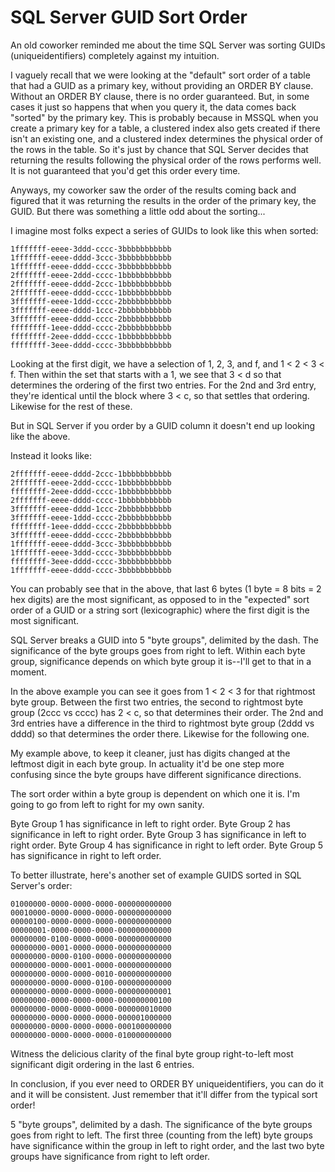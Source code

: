 # SQL Server GUID Sort Order

An old coworker reminded me about the time SQL Server was sorting GUIDs (uniqueidentifiers) completely against my intuition.

I vaguely recall that we were looking at the "default" sort order of a table that had a GUID as a primary key, without providing an ORDER BY clause. Without an ORDER BY clause, there is no order guaranteed. But, in some cases it just so happens that when you query it, the data comes back "sorted" by the primary key. This is probably because in MSSQL when you create a primary key for a table, a clustered index also gets created if there isn't an existing one, and a clustered index determines the physical order of the rows in the table. So it's just by chance that SQL Server decides that returning the results following the physical order of the rows performs well. It is not guaranteed that you'd get this order every time.

Anyways, my coworker saw the order of the results coming back and figured that it was returning the results in the order of the primary key, the GUID. But there was something a little odd about the sorting...

I imagine most folks expect a series of GUIDs to look like this when sorted:

```
1fffffff-eeee-3ddd-cccc-3bbbbbbbbbbb
1fffffff-eeee-dddd-3ccc-3bbbbbbbbbbb
1fffffff-eeee-dddd-cccc-3bbbbbbbbbbb
2fffffff-eeee-2ddd-cccc-1bbbbbbbbbbb
2fffffff-eeee-dddd-2ccc-1bbbbbbbbbbb
2fffffff-eeee-dddd-cccc-1bbbbbbbbbbb
3fffffff-eeee-1ddd-cccc-2bbbbbbbbbbb
3fffffff-eeee-dddd-1ccc-2bbbbbbbbbbb
3fffffff-eeee-dddd-cccc-2bbbbbbbbbbb
ffffffff-1eee-dddd-cccc-2bbbbbbbbbbb
ffffffff-2eee-dddd-cccc-1bbbbbbbbbbb
ffffffff-3eee-dddd-cccc-3bbbbbbbbbbb
```

Looking at the first digit, we have a selection of 1, 2, 3, and f, and 1 < 2 < 3 < f. Then within the set that starts with a 1, we see that 3 < d so that determines the ordering of the first two entries. For the 2nd and 3rd entry, they're identical until the block where 3 < c, so that settles that ordering. Likewise for the rest of these.

But in SQL Server if you order by a GUID column it doesn't end up looking like the above.

Instead it looks like:

```
2fffffff-eeee-dddd-2ccc-1bbbbbbbbbbb
2fffffff-eeee-2ddd-cccc-1bbbbbbbbbbb
ffffffff-2eee-dddd-cccc-1bbbbbbbbbbb
2fffffff-eeee-dddd-cccc-1bbbbbbbbbbb
3fffffff-eeee-dddd-1ccc-2bbbbbbbbbbb
3fffffff-eeee-1ddd-cccc-2bbbbbbbbbbb
ffffffff-1eee-dddd-cccc-2bbbbbbbbbbb
3fffffff-eeee-dddd-cccc-2bbbbbbbbbbb
1fffffff-eeee-dddd-3ccc-3bbbbbbbbbbb
1fffffff-eeee-3ddd-cccc-3bbbbbbbbbbb
ffffffff-3eee-dddd-cccc-3bbbbbbbbbbb
1fffffff-eeee-dddd-cccc-3bbbbbbbbbbb
```

You can probably see that in the above, that last 6 bytes (1 byte = 8 bits = 2 hex digits) are the most significant, as opposed to in the "expected" sort order of a GUID or a string sort (lexicographic) where the first digit is the most significant.

SQL Server breaks a GUID into 5 "byte groups", delimited by the dash. The significance of the byte groups goes from right to left. Within each byte group, significance depends on which byte group it is--I'll get to that in a moment.

In the above example you can see it goes from 1 < 2 < 3 for that rightmost byte group. Between the first two entries, the second to rightmost byte group (2ccc vs cccc) has 2 < c, so that determines their order. The 2nd and 3rd entries have a difference in the third to rightmost byte group (2ddd vs dddd) so that determines the order there. Likewise for the following one.

My example above, to keep it cleaner, just has digits changed at the leftmost digit in each byte group. In actuality it'd be one step more confusing since the byte groups have different significance directions.

The sort order within a byte group is dependent on which one it is. I'm going to go from left to right for my own sanity.

Byte Group 1 has significance in left to right order.
Byte Group 2 has significance in left to right order.
Byte Group 3 has significance in left to right order.
Byte Group 4 has significance in right to left order.
Byte Group 5 has significance in right to left order.

To better illustrate, here's another set of example GUIDS sorted in SQL Server's order:

```
01000000-0000-0000-0000-000000000000
00010000-0000-0000-0000-000000000000
00000100-0000-0000-0000-000000000000
00000001-0000-0000-0000-000000000000
00000000-0100-0000-0000-000000000000
00000000-0001-0000-0000-000000000000
00000000-0000-0100-0000-000000000000
00000000-0000-0001-0000-000000000000
00000000-0000-0000-0010-000000000000
00000000-0000-0000-0100-000000000000
00000000-0000-0000-0000-000000000001
00000000-0000-0000-0000-000000000100
00000000-0000-0000-0000-000000010000
00000000-0000-0000-0000-000001000000
00000000-0000-0000-0000-000100000000
00000000-0000-0000-0000-010000000000
```

Witness the delicious clarity of the final byte group right-to-left most significant digit ordering in the last 6 entries.

In conclusion, if you ever need to ORDER BY uniqueidentifiers, you can do it and it will be consistent. Just remember that it'll differ from the typical sort order!

5 "byte groups", delimited by a dash.
The significance of the byte groups goes from right to left.
The first three (counting from the left) byte groups have significance within the group in left to right order, and the last two byte groups have significance from right to left order.
